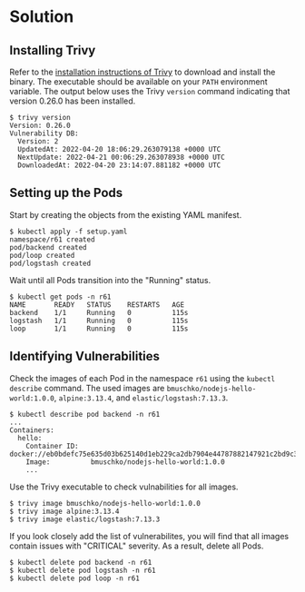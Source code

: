 # Solution

## Installing Trivy

Refer to the [installation instructions of Trivy](https://aquasecurity.github.io/trivy/v0.28.0/getting-started/installation/) to download and install the binary. The executable should be available on your `PATH` environment variable. The output below uses the Trivy `version` command indicating that version 0.26.0 has been installed.

```
$ trivy version
Version: 0.26.0
Vulnerability DB:
  Version: 2
  UpdatedAt: 2022-04-20 18:06:29.263079138 +0000 UTC
  NextUpdate: 2022-04-21 00:06:29.263078938 +0000 UTC
  DownloadedAt: 2022-04-20 23:14:07.881182 +0000 UTC
```

## Setting up the Pods

Start by creating the objects from the existing YAML manifest.

```
$ kubectl apply -f setup.yaml
namespace/r61 created
pod/backend created
pod/loop created
pod/logstash created
```

Wait until all Pods transition into the "Running" status.

```
$ kubectl get pods -n r61
NAME       READY   STATUS    RESTARTS   AGE
backend    1/1     Running   0          115s
logstash   1/1     Running   0          115s
loop       1/1     Running   0          115s
```

## Identifying Vulnerabilities

Check the images of each Pod in the namespace `r61` using the `kubectl describe` command. The used images are `bmuschko/nodejs-hello-world:1.0.0`, `alpine:3.13.4`, and `elastic/logstash:7.13.3`.

```
$ kubectl describe pod backend -n r61
...
Containers:
  hello:
    Container ID:   docker://eb0bdefc75e635d03b625140d1eb229ca2db7904e44787882147921c2bd9c365
    Image:          bmuschko/nodejs-hello-world:1.0.0
    ...
```

Use the Trivy executable to check vulnabilities for all images.

```
$ trivy image bmuschko/nodejs-hello-world:1.0.0
$ trivy image alpine:3.13.4
$ trivy image elastic/logstash:7.13.3
```

If you look closely add the list of vulnerabilites, you will find that all images contain issues with "CRITICAL" severity. As a result, delete all Pods.

```
$ kubectl delete pod backend -n r61
$ kubectl delete pod logstash -n r61
$ kubectl delete pod loop -n r61
```
